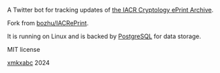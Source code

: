 A Twitter bot for tracking updates of [the IACR Cryptology ePrint Archive](http://eprint.iacr.org/).

Fork from [bozhu/IACRePrint](https://github.com/bozhu/IACRePrint).

It is running on Linux and is backed by [PostgreSQL](http://www.postgresql.org/) for data storage.

MIT license

[xmkxabc](https://github.com/xmkxabc) 2024
